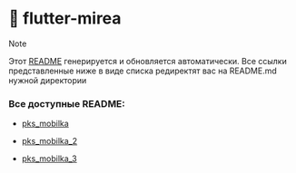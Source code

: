 # 📌 flutter-mirea

> [!NOTE]  
> Этот [README](README.md) генерируется и обновляется автоматически. 
> Все ссылки представленные ниже в виде списка редиректят вас на README.md нужной директории

### Все доступные README: 



* [pks_mobilka](pks_mobilka/README.md)

* [pks_mobilka_2](pks_mobilka_2/README.md)

* [pks_mobilka_3](pks_mobilka_3/README.md)
